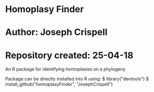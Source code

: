 # Homoplasy Finder

# Author: Joseph Crispell
# Repository created: 25-04-18

An R package for identifying homoplasies on a phylogeny

Package can be directly installed into R using:
$ library("devtools")
$ install_github("homoplasyFinder", "JosephCrispell")
